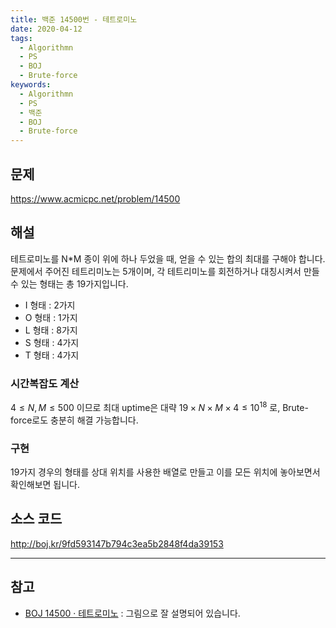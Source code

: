 ```yaml
---
title: 백준 14500번 - 테트로미노
date: 2020-04-12
tags:
  - Algorithmn
  - PS
  - BOJ
  - Brute-force
keywords:
  - Algorithmn
  - PS
  - 백준
  - BOJ
  - Brute-force
---
```


## 문제
https://www.acmicpc.net/problem/14500

## 해설
테트로미노를 N*M 종이 위에 하나 두었을 때, 얻을 수 있는 합의 최대를 구해야 합니다. <br>
문제에서 주어진 테트리미노는 5개이며, 각 테트리미노를 회전하거나 대칭시켜서 만들 수 있는 형태는 총 19가지입니다.
- I 형태 : 2가지
- O 형태 : 1가지
- L 형태 : 8가지
- S 형태 : 4가지
- T 형태 : 4가지

### 시간복잡도 계산
$4 \leq N,M \leq 500$ 이므로 최대 uptime은 대략 $19 \times N \times M \times 4 \leq 10^{18}$ 로, Brute-force로도 충분히 해결 가능합니다.

### 구현
19가지 경우의 형태를 상대 위치를 사용한 배열로 만들고 이를 모든 위치에 놓아보면서 확인해보면 됩니다.

## 소스 코드
http://boj.kr/9fd593147b794c3ea5b2848f4da39153

---

## 참고
* [BOJ 14500 · 테트로미노](https://rebas.kr/792) : 그림으로 잘 설명되어 있습니다.